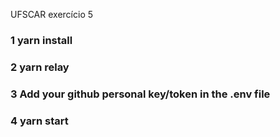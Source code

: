 UFSCAR exercício 5

### 1 yarn install
### 2 yarn relay
### 3 Add your github personal key/token in the .env file
### 4 yarn start